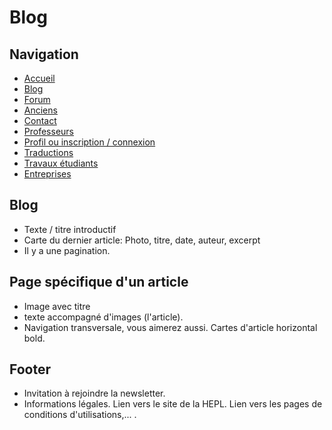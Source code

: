 # Blog
## Navigation
- [Accueil](./acceil.md)
- [Blog](./blog.md)
- [Forum](./forum.md)
- [Anciens](./anciens.md)
- [Contact](./contact.md)
- [Professeurs](./professeurs.md)
- [Profil ou inscription / connexion](./profile.md)
- [Traductions](./traductions)
- [Travaux étudiants](./travaux)
- [Entreprises](./entreprises)


## Blog
- Texte / titre introductif
- Carte du dernier article: Photo, titre, date, auteur, excerpt
- Il y a une pagination.

## Page spécifique d'un article
- Image avec titre
- texte accompagné d'images (l'article).
- Navigation transversale, vous aimerez aussi. Cartes d'article horizontal bold.

## Footer
- Invitation à rejoindre la newsletter.
- Informations légales. Lien vers le site de la HEPL. Lien vers les pages de conditions d'utilisations,... .
